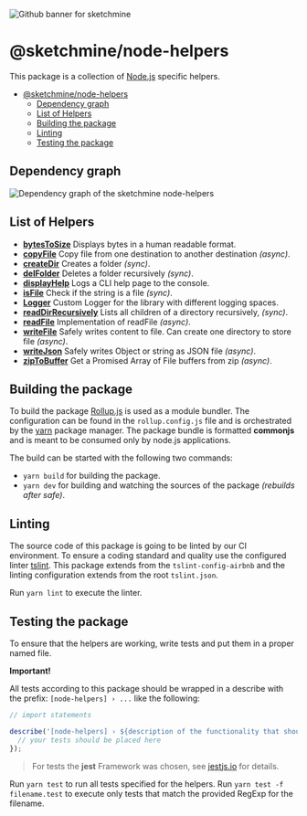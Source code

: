 ![Github banner for sketchmine](https://dt-cdn.net/images/github-banner-2x-1777-2b23e499af.png)

# @sketchmine/node-helpers

This package is a collection of [Node.js](https://nodejs.org/en/) specific helpers.

- [@sketchmine/node-helpers](#sketchminenode-helpers)
  - [Dependency graph](#dependency-graph)
  - [List of Helpers](#list-of-helpers)
  - [Building the package](#building-the-package)
  - [Linting](#linting)
  - [Testing the package](#testing-the-package)

## Dependency graph

![Dependency graph of the sketchmine  node-helpers](https://dt-cdn.net/images/node-helpers-3920-c6497126b4.png)

## List of Helpers

- **[bytesToSize](./src/bytes-to-size.ts)** Displays bytes in a human readable format.
- **[copyFile](./src/copy-file.ts)** Copy file from one destination to another destination *(async)*.
- **[createDir](./src/create-dir.ts)** Creates a folder *(sync)*.
- **[delFolder](./src/del-folder.ts)** Deletes a folder recursively *(sync)*.
- **[displayHelp](./src/display-help.ts)** Logs a CLI help page to the console.
- **[isFile](./src/is-file.ts)** Check if the string is a file *(sync)*.
- **[Logger](./src/logger.ts)** Custom Logger for the library with different logging spaces.
- **[readDirRecursively](./src/read-dir-recursivly.ts)** Lists all children of a directory recursively,  *(sync)*.
- **[readFile](./src/read-file.ts)** Implementation of readFile *(async)*.
- **[writeFile](./src/write-file.ts)** Safely writes content to file. Can create one directory to store file *(async)*.
- **[writeJson](./src/write-json.ts)** Safely writes Object or string as JSON file *(async)*.
- **[zipToBuffer](./src/zip-to-buffer.ts)** Get a Promised Array of File buffers from zip *(async)*.

## Building the package

To build the package [Rollup.js](https://rollupjs.org/guide/en) is used as a module bundler. The configuration can be found in the `rollup.config.js` file and is orchestrated by the [yarn](https://yarnpkg.com/en/) package manager.
The package bundle is formatted **commonjs** and is meant to be consumed only by node.js applications.

The build can be started with the following two commands:

- `yarn build` for building the package.
- `yarn dev` for building and watching the sources of the package *(rebuilds after safe)*.

## Linting

The source code of this package is going to be linted by our CI environment. To ensure a coding standard and quality use the configured linter [tslint](https://palantir.github.io/tslint/). This package extends from the `tslint-config-airbnb` and the linting configuration extends from the root `tslint.json`.

Run `yarn lint` to execute the linter.

## Testing the package

To ensure that the helpers are working, write tests and put them in a proper named file.

**Important!**

All tests according to this package should be wrapped in a describe with the prefix: `[node-helpers] › ...` like the following:

```typescript
// import statements

describe('[node-helpers] › ${description of the functionality that should be tested}', () => {
  // your tests should be placed here
});
```

> For tests the **jest** Framework was chosen, see [jestjs.io](https://jestjs.io/) for details.

Run `yarn test` to run all tests specified for the helpers. Run `yarn test -f filename.test` to execute only tests that match the provided RegExp for the filename.
